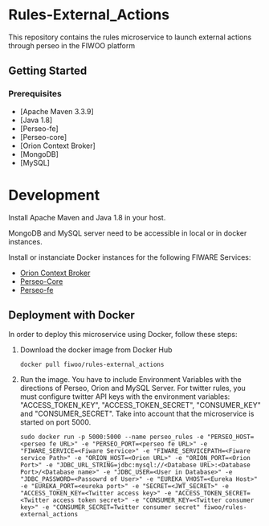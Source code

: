 # Rules-External_Actions
 This repository contains the rules microservice to launch external actions through perseo in the FIWOO platform 

## Getting Started

### Prerequisites

- [Apache Maven 3.3.9]
- [Java 1.8]
- [Perseo-fe]
- [Perseo-core]
- [Orion Context Broker]
- [MongoDB]
- [MySQL]

# Development

Install Apache Maven and Java 1.8 in your host.

MongoDB and MySQL server need to be accessible in local or in docker instances.

Install or instanciate Docker instances for the following FIWARE Services:

- [Orion Context Broker](https://fiware-orion.readthedocs.io/en/master/)
- [Perseo-Core](https://github.com/telefonicaid/perseo-core)
- [Perseo-fe](https://github.com/telefonicaid/perseo-fe)

## Deployment with Docker

In order to deploy this microservice using Docker, follow these steps:

1. Download the docker image from Docker Hub

	`docker pull fiwoo/rules-external_actions`

2. Run the image. You have to include Environment Variables with the directions of Perseo, Orion and MySQL Server. For twitter rules, you must configure twitter API keys with the environment variables: "ACCESS_TOKEN_KEY", "ACCESS_TOKEN_SECRET", "CONSUMER_KEY" and "CONSUMER_SECRET". Take into account that the microservice is started on port 5000. 

	`sudo docker run -p 5000:5000 --name perseo_rules -e "PERSEO_HOST=<perseo fe URL>" -e "PERSEO_PORT=<perseo fe URL>" -e "FIWARE_SERVICE=<Fiware Service>" -e "FIWARE_SERVICEPATH=<Fiware service Path>" -e "ORION_HOST=<Orion URL>" -e "ORION_PORT=<Orion Port>" -e "JDBC_URL_STRING=jdbc:mysql://<Database URL>:<Database Port>/<Database name>" -e "JDBC_USER=<User in Database>" -e "JDBC_PASSWORD=<Passowrd of User>" -e "EUREKA_VHOST=<Eureka Host>" -e "EUREKA_PORT=<eureka port>" -e "SECRET=<JWT_SECRET>" -e "ACCESS_TOKEN_KEY=<Twitter access key>" -e "ACCESS_TOKEN_SECRET=<Twitter access token secret>" -e "CONSUMER_KEY=<Twitter consumer key>" -e "CONSUMER_SECRET=Twitter consumer secret" fiwoo/rules-external_actions`
